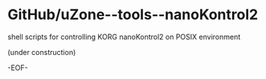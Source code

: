 # GitHub/uZone--tools--nanoKontrol2

shell scripts for controlling KORG nanoKontrol2 on POSIX environment

(under construction)

-EOF-
